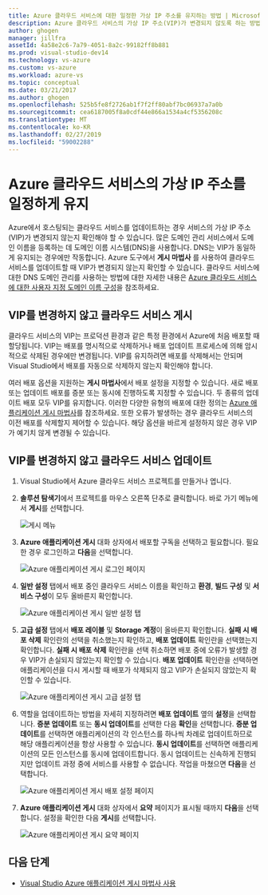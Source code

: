 ```yaml
---
title: Azure 클라우드 서비스에 대한 일정한 가상 IP 주소를 유지하는 방법 | Microsoft Docs
description: Azure 클라우드 서비스의 가상 IP 주소(VIP)가 변경되지 않도록 하는 방법에 대해 알아봅니다.
author: ghogen
manager: jillfra
assetId: 4a58e2c6-7a79-4051-8a2c-99182ff8b881
ms.prod: visual-studio-dev14
ms.technology: vs-azure
ms.custom: vs-azure
ms.workload: azure-vs
ms.topic: conceptual
ms.date: 03/21/2017
ms.author: ghogen
ms.openlocfilehash: 525b5fe8f2726ab1f7f2ff80abf7bc06937a7a0b
ms.sourcegitcommit: cea6187005f8a0cdf44e866a1534a4cf5356208c
ms.translationtype: MT
ms.contentlocale: ko-KR
ms.lasthandoff: 02/27/2019
ms.locfileid: "59002288"
---
```

# <a name="retain-a-constant-virtual-ip-address-for-an-azure-cloud-service"></a>Azure 클라우드 서비스의 가상 IP 주소를 일정하게 유지
Azure에서 호스팅되는 클라우드 서비스를 업데이트하는 경우 서비스의 가상 IP 주소(VIP)가 변경되지 않는지 확인해야 할 수 있습니다. 많은 도메인 관리 서비스에서 도메인 이름을 등록하는 데 도메인 이름 시스템(DNS)을 사용합니다. DNS는 VIP가 동일하게 유지되는 경우에만 작동합니다. Azure 도구에서 **게시 마법사** 를 사용하여 클라우드 서비스를 업데이트할 때 VIP가 변경되지 않는지 확인할 수 있습니다. 클라우드 서비스에 대한 DNS 도메인 관리를 사용하는 방법에 대한 자세한 내용은 [Azure 클라우드 서비스에 대한 사용자 지정 도메인 이름 구성](/azure/cloud-services/cloud-services-custom-domain-name-portal)을 참조하세요.

## <a name="publish-a-cloud-service-without-changing-its-vip"></a>VIP를 변경하지 않고 클라우드 서비스 게시
클라우드 서비스의 VIP는 프로덕션 환경과 같은 특정 환경에서 Azure에 처음 배포할 때 할당됩니다. VIP는 배포를 명시적으로 삭제하거나 배포 업데이트 프로세스에 의해 암시적으로 삭제된 경우에만 변경됩니다. VIP를 유지하려면 배포를 삭제해서는 안되며 Visual Studio에서 배포를 자동으로 삭제하지 않는지 확인해야 합니다. 

여러 배포 옵션을 지원하는 **게시 마법사**에서 배포 설정을 지정할 수 있습니다. 새로 배포 또는 업데이트 배포를 증분 또는 동시에 진행하도록 지정할 수 있습니다. 두 종류의 업데이트 배포 모두 VIP를 유지합니다. 이러한 다양한 유형의 배포에 대한 정의는 [Azure 애플리케이션 게시 마법사](vs-azure-tools-publish-azure-application-wizard.md)를 참조하세요. 또한 오류가 발생하는 경우 클라우드 서비스의 이전 배포를 삭제할지 제어할 수 있습니다. 해당 옵션을 바르게 설정하지 않은 경우 VIP가 예기치 않게 변경될 수 있습니다.

## <a name="update-a-cloud-service-without-changing-its-vip"></a>VIP를 변경하지 않고 클라우드 서비스 업데이트
1. Visual Studio에서 Azure 클라우드 서비스 프로젝트를 만들거나 엽니다. 

2. **솔루션 탐색기**에서 프로젝트를 마우스 오른쪽 단추로 클릭합니다. 바로 가기 메뉴에서 **게시**를 선택합니다.

    ![게시 메뉴](./media/vs-azure-tools-cloud-service-retain-a-constant-virtual-ip-address/solution-explorer-publish-menu.png)

3. **Azure 애플리케이션 게시** 대화 상자에서 배포할 구독을 선택하고 필요합니다. 필요한 경우 로그인하고 **다음**을 선택합니다.

    ![Azure 애플리케이션 게시 로그인 페이지](./media/vs-azure-tools-cloud-service-retain-a-constant-virtual-ip-address/azure-publish-signin.png)

4. **일반 설정** 탭에서 배포 중인 클라우드 서비스 이름을 확인하고 **환경**, **빌드 구성** 및 **서비스 구성**이 모두 올바른지 확인합니다.

    ![Azure 애플리케이션 게시 일반 설정 탭](./media/vs-azure-tools-cloud-service-retain-a-constant-virtual-ip-address/azure-publish-common-settings.png)

5. **고급 설정** 탭에서 **배포 레이블** 및 **Storage 계정**이 올바른지 확인합니다. **실패 시 배포 삭제** 확인란의 선택을 취소했는지 확인하고, **배포 업데이트** 확인란을 선택했는지 확인합니다. **실패 시 배포 삭제** 확인란을 선택 취소하면 배포 중에 오류가 발생할 경우 VIP가 손실되지 않았는지 확인할 수 있습니다. **배포 업데이트** 확인란을 선택하면 애플리케이션을 다시 게시할 때 배포가 삭제되지 않고 VIP가 손실되지 않았는지 확인할 수 있습니다. 

    ![Azure 애플리케이션 게시 고급 설정 탭](./media/vs-azure-tools-cloud-service-retain-a-constant-virtual-ip-address/azure-publish-advanced-settings.png)

6. 역할을 업데이트하는 방법을 자세히 지정하려면 **배포 업데이트** 옆의 **설정**을 선택합니다. **증분 업데이트** 또는 **동시 업데이트**를 선택한 다음 **확인**을 선택합니다. **증분 업데이트**를 선택하면 애플리케이션의 각 인스턴스를 하나씩 차례로 업데이트하므로 해당 애플리케이션을 항상 사용할 수 있습니다. **동시 업데이트**를 선택하면 애플리케이션의 모든 인스턴스를 동시에 업데이트합니다. 동시 업데이트는 신속하게 진행되지만 업데이트 과정 중에 서비스를 사용할 수 없습니다. 작업을 마쳤으면 **다음**을 선택합니다.

    ![Azure 애플리케이션 게시 배포 설정 페이지](./media/vs-azure-tools-cloud-service-retain-a-constant-virtual-ip-address/azure-publish-deployment-update-settings.png)

7. **Azure 애플리케이션 게시** 대화 상자에서 **요약** 페이지가 표시될 때까지 **다음**을 선택합니다. 설정을 확인한 다음 **게시**를 선택합니다.

    ![Azure 애플리케이션 게시 요약 페이지](./media/vs-azure-tools-cloud-service-retain-a-constant-virtual-ip-address/azure-publish-summary.png)

## <a name="next-steps"></a>다음 단계
- [Visual Studio Azure 애플리케이션 게시 마법사 사용](vs-azure-tools-publish-azure-application-wizard.md)

